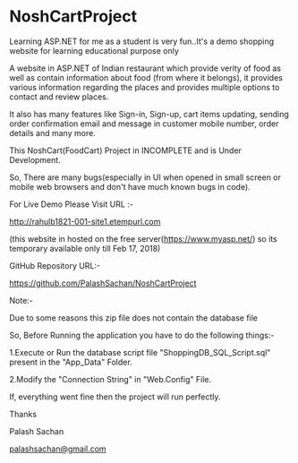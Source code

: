 # NoshCartProject


Learning ASP.NET for me as a student is very fun..It's a demo shopping website for learning educational purpose only

A website in ASP.NET of Indian restaurant which provide verity of
food as well as contain information about food (from where it belongs), it provides various
information regarding the places and provides multiple options to contact and review places.

It also has many features like Sign-in, Sign-up, cart items updating, sending order
confirmation email and message in customer mobile number, order details and many more.


This NoshCart(FoodCart) Project in INCOMPLETE and is Under Development.

So, There are many bugs(especially in UI when opened in small screen or mobile web browsers and don't have much known bugs in code).

For Live Demo Please Visit URL :-

http://rahulb1821-001-site1.etempurl.com

(this website in hosted on the free server(https://www.myasp.net/) so its temporary available only till Feb 17, 2018)

GitHub Repository URL:-

https://github.com/PalashSachan/NoshCartProject

Note:-

Due to some reasons this zip file does not contain the database file

So, Before Running the application you have to do the following things:-

1.Execute or Run the database script file "ShoppingDB_SQL_Script.sql" present in the "App_Data" Folder.

2.Modify the "Connection String" in "Web.Config" File.

If, everything went fine then the project will run perfectly.

Thanks

Palash Sachan

palashsachan@gmail.com
